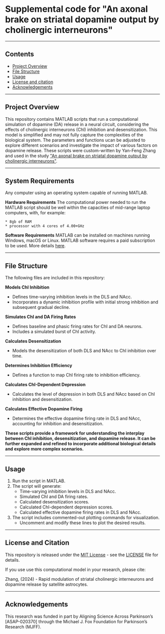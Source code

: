 # Supplemental code for "An axonal brake on striatal dopamine output by cholinergic interneurons"

------------------
## Contents
* [Project Overview](#project-overview)
* [File Structure](#file-structure)
* [Usage](#usage)
* [License and citation](#license-and-citation)
* [Acknowledgements](#acknowledgements)

------------------
## Project Overview
This repository contains MATLAB scripts that run a computational simulation of dopamine (DA) release in a neural circuit, considering the effects of cholinergic interneurons (Chl) inhibition and desensitization. This model is simplified and may not fully capture the complexities of the biological system. The parameters and functions ucan be adjusted to explore different scenarios and investigate the impact of various factors on dopamine release. These scripts were custom-written by Yan-Feng Zhang and used in the study ["An axonal brake on striatal dopamine output by cholinergic interneurons"](https://www.nature.com/articles/s41593-025-01906-5).

------------------
## System Requirements
Any computer using an operating system capable of running MATLAB.

**Hardware Requirements**
The computational power needed to run the MATLAB script should be well within the capacities of mid-range laptop computers, with, for example:

    * 8gb of RAM 
    * processor with 4 cores of 4.00+GHz 

**Software Requirements**
MATLAB can be installed on machines running Windows, macOS or Linux. MATLAB software requires a paid subscription to be used. More details [here](https://uk.mathworks.com/products/matlab.html).

------------------
## File Structure
The following files are included in this repository:

**Models ChI Inhibition** 
- Defines time-varying inhibition levels in the DLS and NAcc.
- Incorporates a dynamic inhibition profile with initial strong inhibition and subsequent gradual decline.
    
**Simulates ChI and DA Firing Rates** 
- Defines baseline and phasic firing rates for ChI and DA neurons.
- Includes a simulated burst of ChI activity.
    
**Calculates Desensitization**
- Models the desensitization of both DLS and NAcc to ChI inhibition over time.
    
**Determines Inhibition Efficiency** 
- Defines a function to map ChI firing rate to inhibition efficiency.

**Calculates ChI-Dependent Depression** 
- Calculates the level of depression in both DLS and NAcc based on ChI inhibition and desensitization.

**Calculates Effective Dopamine Firing** 
- Determines the effective dopamine firing rate in DLS and NAcc, accounting for inhibition and desensitization.

**These scripts provide a framework for understanding the interplay between ChI inhibition, desensitization, and dopamine release. It can be further expanded and refined to incorporate additional biological details and explore more complex scenarios.**

------------------
## Usage

1. Run the script in MATLAB.
2. The script will generate:
    * Time-varying inhibition levels in DLS and NAcc.
    * Simulated ChI and DA firing rates.
    * Calculated desensitization scores.
    * Calculated ChI-dependent depression scores.
    * Calculated effective dopamine firing rates in DLS and NAcc.
3. The script includes commented-out plotting commands for visualization. 
    * Uncomment and modify these lines to plot the desired results.
      
------------------
## License and Citation
This repository is released under the [MIT License](https://opensource.org/license/mit) - see the [LICENSE](LICENSE) file for details.

If you use use this computational model in your research, please cite:

Zhang, (2024) - Rapid modulation of striatal cholinergic interneurons and dopamine release by satellite astrocytes.  

------------------
## Acknowledgements
This research was funded in part by Aligning Science Across Parkinson’s [ASAP-020370] through the Michael J. Fox Foundation for Parkinson’s Research (MJFF).
